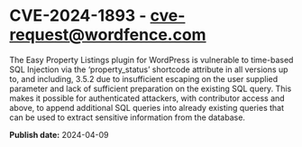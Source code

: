# CVE-2024-1893 - cve-request@wordfence.com

The Easy Property Listings plugin for WordPress is vulnerable to time-based SQL Injection via the ‘property_status’ shortcode attribute in all versions up to, and including, 3.5.2 due to insufficient escaping on the user supplied parameter and lack of sufficient preparation on the existing SQL query.  This makes it possible for authenticated attackers, with contributor access and above, to append additional SQL queries into already existing queries that can be used to extract sensitive information from the database.

**Publish date:** 2024-04-09
